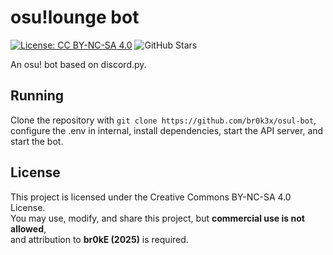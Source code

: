 # osu!lounge bot
[![License: CC BY-NC-SA 4.0](https://img.shields.io/badge/License-CC%20BY--NC--SA%204.0-green.svg)](https://creativecommons.org/licenses/by-nc-sa/4.0/) ![GitHub Stars](https://shields.io/github/stars/br0k3x/osul-bot)


An osu! bot based on discord.py.
## Running
Clone the repository with `git clone https://github.com/br0k3x/osul-bot`, configure the .env in internal, install dependencies, start the API server, and start the bot.

## License
This project is licensed under the Creative Commons BY-NC-SA 4.0 License.  
You may use, modify, and share this project, but **commercial use is not allowed**,  
and attribution to **br0kE (2025)** is required.
